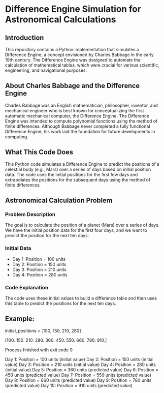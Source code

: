 # Difference Engine Simulation for Astronomical Calculations

## Introduction
This repository contains a Python implementation that simulates a Difference Engine, a concept envisioned by Charles Babbage in the early 19th century. The Difference Engine was designed to automate the calculation of mathematical tables, which were crucial for various scientific, engineering, and navigational purposes.

## About Charles Babbage and the Difference Engine
Charles Babbage was an English mathematician, philosopher, inventor, and mechanical engineer who is best known for conceptualizing the first automatic mechanical computer, the Difference Engine. The Difference Engine was intended to compute polynomial functions using the method of finite differences. Although Babbage never completed a fully functional Difference Engine, his work laid the foundation for future developments in computing.

## What This Code Does
This Python code simulates a Difference Engine to predict the positions of a celestial body (e.g., Mars) over a series of days based on initial position data. The code uses the initial positions for the first few days and extrapolates the positions for the subsequent days using the method of finite differences.

## Astronomical Calculation Problem
### Problem Description
The goal is to calculate the position of a planet (Mars) over a series of days. We have the initial position data for the first four days, and we want to predict the position for the next ten days.

### Initial Data
- Day 1: Position = 100 units
- Day 2: Position = 150 units
- Day 3: Position = 210 units
- Day 4: Position = 280 units

### Code Explanation
The code uses these initial values to build a difference table and then uses this table to predict the positions for the next ten days.

## Example:

initial_positions = [100, 150, 210, 280]

[100. 150. 210. 280. 360. 450. 550. 660. 780. 910.]

Process finished with exit code 0

Day 1: Position = 100 units (initial value)
Day 2: Position = 150 units (initial value)
Day 3: Position = 210 units (initial value)
Day 4: Position = 280 units (initial value)
Day 5: Position = 360 units (predicted value)
Day 6: Position = 450 units (predicted value)
Day 7: Position = 550 units (predicted value)
Day 8: Position = 660 units (predicted value)
Day 9: Position = 780 units (predicted value)
Day 10: Position = 910 units (predicted value)
